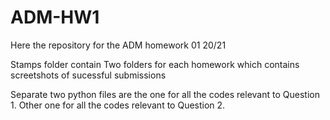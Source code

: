 # ADM-HW1
Here the repository for the ADM homework 01 20/21

Stamps folder contain Two folders for each homework which contains screetshots of sucessful submissions

Separate two python files are the one for all the codes relevant to Question 1. Other one for all the codes relevant to Question 2.



